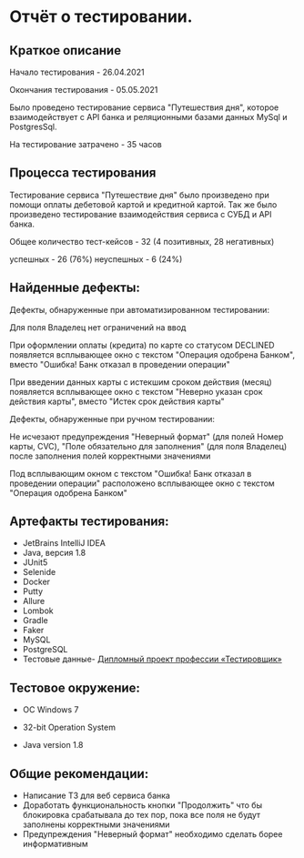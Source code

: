# Отчёт о тестировании.

## Краткое описание

Начало тестирования - 26.04.2021

Окончания тестирования - 05.05.2021

Было проведено тестирование сервиса "Путешествия дня", которое взаимодействует с API банка и реляционными базами данных MySql и PostgresSql.

На тестирование затрачено - 35 часов

## Процесса тестирования

Тестирование сервиса "Путешествие дня" было произведено при помощи оплаты дебетовой картой и кредитной картой. Так же было произведено тестирование взаимодействия сервиса с СУБД и API банка. 

Общее количество тест-кейсов - 32 (4 позитивных, 28 негативных)

успешных - 26 (76%)
неуспешных - 6 (24%)

## Найденные дефекты:

Дефекты, обнаруженные при автоматизированном тестировании:

Для поля Владелец нет ограничений на ввод

При оформлении оплаты (кредита) по карте со статусом DECLINED появляется всплывающее окно с текстом "Операция одобрена Банком", вместо "Ошибка! Банк отказал в проведении операции"

При введении данных карты с истекшим сроком действия (месяц) появляется всплывающее окно с текстом "Неверно указан срок действия карты", вместо "Истек срок действия карты"

Дефекты, обнаруженные при ручном тестировании:

Не исчезают предупреждения "Неверный формат" (для полей Номер карты, CVC), "Поле обязательно для заполнения" (для поля Владелец) после заполнения полей корректными значениями

Под всплывающим окном с текстом "Ошибка! Банк отказал в проведении операции" расположено всплывающее окно с текстом "Операция одобрена Банком"

## Артефакты тестирования:

* JetBrains IntelliJ IDEA 
* Java, версия 1.8
* JUnit5
* Selenide
* Docker
* Putty
* Allure
* Lombok
* Gradle
* Faker
* MySQL
* PostgreSQL
* Тестовые данные- [Дипломный проект профессии «Тестировщик»](https://github.com/netology-code/qa-diploma)

## Тестовое окружение:

* OC Windows 7

* 32-bit Operation System

* Java version 1.8

## Общие рекомендации:
* Написание ТЗ для веб сервиса банка
* Доработать функциональность кнопки "Продолжить" что бы блокировка срабатывала до тех пор, пока все поля не будут заполнены корректными значениями
* Предупреждения "Неверный формат" необходимо сделать борее информативным